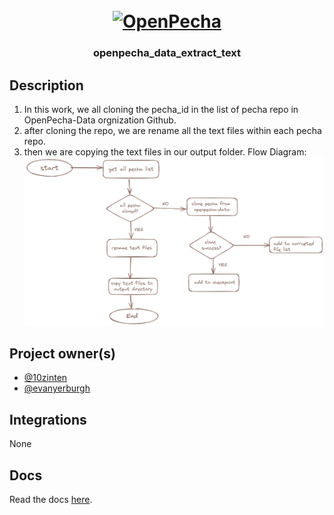 
<h1 align="center">
  <br>
  <a href="https://openpecha.org"><img src="https://avatars.githubusercontent.com/u/82142807?s=400&u=19e108a15566f3a1449bafb03b8dd706a72aebcd&v=4" alt="OpenPecha" width="150"></a>
  <br>
</h1>

<!-- Replace with 1-sentence description about what this tool is or does.-->

<h3 align="center">openpecha_data_extract_text</h3>

## Description
1. In this work, we all cloning the pecha_id in the list of pecha repo in OpenPecha-Data orgnization Github.
2. after cloning the repo, we are rename all the text files within each pecha repo.
3. then we are copying the text files in our output folder.
Flow Diagram:
![alt text](./data/flow_chart.png)

## Project owner(s)

<!-- Link to the repo owners' github profiles -->

- [@10zinten](https://github.com/10zinten)
- [@evanyerburgh](https://github.com/evanyerburgh)

## Integrations

<!-- Add any intregrations here or delete `- []()` and write None-->

None
## Docs

<!-- Update the link to the docs -->

Read the docs [here](https://wiki.openpecha.org/#/dev/coding-guidelines).
